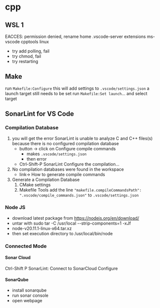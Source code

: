 # cpp

## WSL 1

EACCES: permission denied, rename home .vscode-server extensions ms-vscode cpptools linux

* try add polling, fail
* try chmod, fail
* try restarting

## Make

run `Makefile:Configure`
this will add settings to `.vscode/settings.json`
a launch target still needs to be set
run `Makefile:Set launch`... and select target

## SonarLint for VS Code

### Compilation Database

1. you will get the error  SonarLint is unable to analyze C and C++ files(s) because there is no configured compilation database
   * button -> click on Configure compile commands
      * makes `.vscode/settings.json`
      * then error
   * Ctrl-Shift-P SonarLint Configure the compilation...
2. No compilation databases were found in the workspace
   * link-> How to generate compile commands
3. Generate a Compilation Database
   1. CMake
      settings
   2. Makefile Tools
      add the line
      `"makefile.compileCommandsPath": ".vscode/compile_commands.json"`
      to `.vscode/settings.json`

### Node JS

* download latest package from <https://nodejs.org/en/download/>
* untar with sudo tar -C /usr/local --strip-components=1 -xJf
* node-v20.11.1-linux-x64.tar.xz
* then set execution directory to /usr/local/bin/node

### Connected Mode

#### Sonar Cloud

Ctrl-Shift P
SonarLint: Connect to SonarCloud
Configure

#### SonarQube

* install sonarqube
* run sonar console
* open webpage
